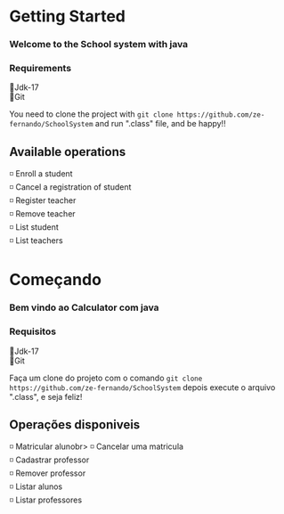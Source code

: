 # Getting Started

### Welcome to the School system with java

### Requirements
🔹Jdk-17<br>
🔹Git<br>


You need to clone the project with  `git clone https://github.com/ze-fernando/SchoolSystem` and run ".class" file, and be happy!!


## Available operations

◽ Enroll a student<br>
◽ Cancel a registration of student<br>
◽ Register teacher<br>
◽ Remove teacher<br>
◽ List student<br>
◽ List teachers <br>


# Começando

### Bem vindo ao Calculator com java

### Requisitos
🔹Jdk-17<br>
🔹Git<br>

Faça um clone do projeto com o comando `git clone https://github.com/ze-fernando/SchoolSystem` depois execute o arquivo ".class", e seja feliz!

## Operações disponiveis

◽ Matricular alunobr>
◽ Cancelar uma matricula<br>
◽ Cadastrar professor<br>
◽ Remover professor<br>
◽ Listar alunos<br>
◽ Listar professores<br>
